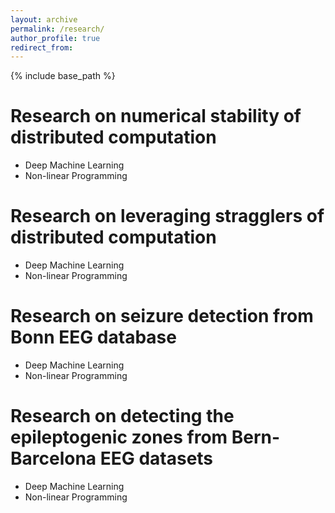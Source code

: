 ```yaml
---
layout: archive
permalink: /research/
author_profile: true
redirect_from:
---
```


{% include base_path %}

Research on numerical stability of distributed computation
======
* Deep Machine Learning
* Non-linear Programming


Research on leveraging stragglers of distributed computation
======
* Deep Machine Learning
* Non-linear Programming


Research on seizure detection from Bonn EEG database
======
* Deep Machine Learning
* Non-linear Programming


Research on detecting the epileptogenic zones from Bern-Barcelona EEG datasets
======
* Deep Machine Learning
* Non-linear Programming


